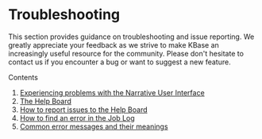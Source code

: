 # Troubleshooting

This section provides guidance on troubleshooting and issue reporting. We greatly appreciate your feedback as we strive to make KBase an increasingly useful resource for the community. Please don't hesitate to contact us if you encounter a bug or want to suggest a new feature. 

Contents

1. [Experiencing problems with the Narrative User Interface](narrative.md)
2. [The Help Board](support.md)
3. [How to report issues to the Help Board](report.md)
4. [How to find an error in the Job Log](job-log.md)
5. [Common error messages and their meanings](job-errors/)


